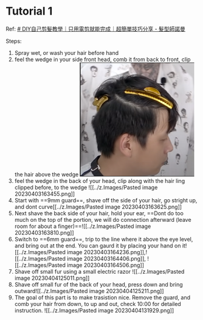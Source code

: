 # Tutorial 1

Ref: [# DIY自己剪髮教學｜只用電剪就能完成｜超簡單技巧分享 - 髮型師諾曼](https://youtu.be/4GgIecNYLmU)

Steps:
1. Spray wet, or wash your hair before hand 
2. feel the wedge in your side front head, comb it from back to front, clip the hair above the wedge ![](../z.Images/Pasted%20image%2020230406121559.png)
4. feel the wedge in the back of your head, clip along with the hair ling clipped before, to the wedge ![[../z.Images/Pasted image 20230403163455.png]]
5. Start with ==9mm guard==, shave off the side of your hair, go stright up, and dont curve[[../z.Images/Pasted image 20230403163625.png]]
6. Next shave the back side of your hair, hold your ear, ==Dont do too much on the top of the portion, we will do connection afterward (leave room for about a finger)==![[../z.Images/Pasted image 20230403163810.png]]
7. Switch to ==6mm guard==, trip to the line where it above the eye level, and bring out at the end. You can gaurd it by placing your hand on it![[../z.Images/Pasted image 20230403164236.png]],![[../z.Images/Pasted image 20230403164406.png]], ![[../z.Images/Pasted image 20230403164506.png]]
8. Shave off small fur using a small electric razor ![[../z.Images/Pasted image 20230404125011.png]]
9. Shave off small fur of the back of your head, press down and bring outward![[../z.Images/Pasted image 20230404125211.png]]
10. The goal of this part is to make trasistion nice. Remove the guard, and comb your hair from down, to up and out, check 10:00 for detailed instruction. ![[../z.Images/Pasted image 20230404131929.png]]
